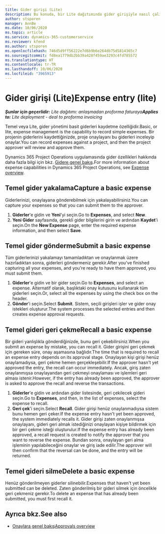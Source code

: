 ```yaml
---
title: Gider girişi (Lite)
description: Bu konuda, bir Lite dağıtımında gider girişiyle nasıl çalışılacağı hakkında bilgiler sağlanmaktadır.
author: stsporen
manager: AnnBe
ms.date: 10/06/2020
ms.topic: article
ms.service: dynamics-365-customerservice
ms.reviewer: kfend
ms.author: stsporen
ms.openlocfilehash: 746d5d9ff56222e7d6b9b6e264db75d5814365c7
ms.sourcegitcommit: fd8ea1779db2bb39a428f459ae3293c4fd785572
ms.translationtype: HT
ms.contentlocale: tr-TR
ms.lasthandoff: 10/06/2020
ms.locfileid: "3965913"
---
```

# <a name="expense-entry-lite"></a><span data-ttu-id="b3759-103">Gider girişi (Lite)</span><span class="sxs-lookup"><span data-stu-id="b3759-103">Expense entry (lite)</span></span>

<span data-ttu-id="b3759-104">_**Şunlar için geçerlidir:** Lite dağıtımı: anlaşmadan proforma faturaya_</span><span class="sxs-lookup"><span data-stu-id="b3759-104">_**Applies to:** Lite deployment - deal to proforma invoicing_</span></span>

<span data-ttu-id="b3759-105">Temel veya Lite, gider yönetimi basit giderleri kaydetme özelliğidir.</span><span class="sxs-lookup"><span data-stu-id="b3759-105">Basic, or lite, expense management is the capability to record simple expenses.</span></span> <span data-ttu-id="b3759-106">Bir projenin giderlerini kaydettiğinizde, proje onaylayanı bu giderleri inceleyip onaylar.</span><span class="sxs-lookup"><span data-stu-id="b3759-106">You can record expenses against a project, and then the project approver will review and approve them.</span></span>

<span data-ttu-id="b3759-107">Dynamics 365 Project Operations uygulamasında gider özellikleri hakkında daha fazla bilgi için bkz. [Gidere genel bakış](expense-overview.md).</span><span class="sxs-lookup"><span data-stu-id="b3759-107">For more information about expense capabilities in Dynamics 365 Project Operations, see [Expense overview](expense-overview.md).</span></span>

## <a name="capture-a-basic-expense"></a><span data-ttu-id="b3759-108">Temel gider yakalama</span><span class="sxs-lookup"><span data-stu-id="b3759-108">Capture a basic expense</span></span>

<span data-ttu-id="b3759-109">Giderlerinizi, onaylayana gönderebilmek için yakalayabilirsiniz.</span><span class="sxs-lookup"><span data-stu-id="b3759-109">You can capture your expenses so that you can submit them to the approver.</span></span>

1. <span data-ttu-id="b3759-110">**Giderler**'e gidin ve **Yeni**'yi seçin.</span><span class="sxs-lookup"><span data-stu-id="b3759-110">Go to **Expenses**, and select **New**.</span></span>
2. <span data-ttu-id="b3759-111">**Yeni Gider** sayfasında, gerekli gider bilgilerini girin ve ardından **Kaydet**'i seçin.</span><span class="sxs-lookup"><span data-stu-id="b3759-111">On the **New Expense** page, enter the required expense information, and then select **Save**.</span></span>

## <a name="submit-a-basic-expense"></a><span data-ttu-id="b3759-112">Temel gider gönderme</span><span class="sxs-lookup"><span data-stu-id="b3759-112">Submit a basic expense</span></span>

<span data-ttu-id="b3759-113">Tüm giderlerinizi yakalamayı tamamladıktan ve onaylanmak üzere hazırladıktan sonra, giderleri göndermeniz gerekir.</span><span class="sxs-lookup"><span data-stu-id="b3759-113">After you've finished capturing all your expenses, and you're ready to have them approved, you must submit them.</span></span>

1. <span data-ttu-id="b3759-114">**Giderler**'e gidin ve bir gider seçin.</span><span class="sxs-lookup"><span data-stu-id="b3759-114">Go to **Expenses**, and select an expense.</span></span> <span data-ttu-id="b3759-115">Alternatif olarak, başlıktaki onay kutusunu kullanarak tüm giderleri seçin.</span><span class="sxs-lookup"><span data-stu-id="b3759-115">Or, select all the expenses by using the check box on the header.</span></span>
2. <span data-ttu-id="b3759-116">**Gönder**'i seçin.</span><span class="sxs-lookup"><span data-stu-id="b3759-116">Select **Submit**.</span></span> <span data-ttu-id="b3759-117">Sistem, seçili girişleri işler ve gider onay istekleri oluşturur.</span><span class="sxs-lookup"><span data-stu-id="b3759-117">The system processes the selected entries and then creates expense approval requests.</span></span>

## <a name="recall-a-basic-expense"></a><span data-ttu-id="b3759-118">Temel gideri geri çekme</span><span class="sxs-lookup"><span data-stu-id="b3759-118">Recall a basic expense</span></span>

<span data-ttu-id="b3759-119">Bir gideri yanlışlıkla gönderdiğinizde, bunu geri çekebilirsiniz.</span><span class="sxs-lookup"><span data-stu-id="b3759-119">When you submit an expense by mistake, you can recall it.</span></span> <span data-ttu-id="b3759-120">Gider girişini geri çekmek için gereken süre, onay aşamasına bağlıdır.</span><span class="sxs-lookup"><span data-stu-id="b3759-120">The time that is required to recall an expense entry depends on its approval stage.</span></span>  <span data-ttu-id="b3759-121">Onaylayan kişi girişi henüz onaylamadıysa, geri çekme hemen gerçekleşebilir.</span><span class="sxs-lookup"><span data-stu-id="b3759-121">If the approver hasn't yet approved the entry, the recall can occur immediately.</span></span> <span data-ttu-id="b3759-122">Ancak, giriş zaten onaylanmışsa onaylayandan geri çekmeyi onaylaması ve işlemleri geri alması istenir.</span><span class="sxs-lookup"><span data-stu-id="b3759-122">However, if the entry has already been approved, the approver is asked to approve the recall and reverse the transactions.</span></span>

1. <span data-ttu-id="b3759-123">**Giderler**'e gidin ve ardından gider listesinde, geri çekilecek gideri seçin.</span><span class="sxs-lookup"><span data-stu-id="b3759-123">Go to **Expenses**, and then, in the list of expenses, select the expense to recall.</span></span>
2. <span data-ttu-id="b3759-124">**Geri çek**'i seçin.</span><span class="sxs-lookup"><span data-stu-id="b3759-124">Select **Recall**.</span></span> <span data-ttu-id="b3759-125">Gider girişi henüz onaylanmadıysa sistem bunu hemen geri çeker.</span><span class="sxs-lookup"><span data-stu-id="b3759-125">If the expense entry hasn't yet been approved, the system immediately recalls it.</span></span> <span data-ttu-id="b3759-126">Gider girişi zaten onaylanmışsa onaylayanı, gideri geri almak istediğinizi onaylayan kişiye bildirmek için bir geri çekme isteği oluşturulur.</span><span class="sxs-lookup"><span data-stu-id="b3759-126">If the expense entry has already been approved, a recall request is created to notify the approver that you want to reverse the expense.</span></span> <span data-ttu-id="b3759-127">Bundan sonra, onaylayan geri alma işleminin yapılabileceğini onaylar ve giriş iade edilir.</span><span class="sxs-lookup"><span data-stu-id="b3759-127">The approver will then confirm that the reversal can be done, and the entry will be returned.</span></span>

## <a name="delete-a-basic-expense"></a><span data-ttu-id="b3759-128">Temel gideri silme</span><span class="sxs-lookup"><span data-stu-id="b3759-128">Delete a basic expense</span></span>

<span data-ttu-id="b3759-129">Henüz gönderilmeyen giderler silinebilir.</span><span class="sxs-lookup"><span data-stu-id="b3759-129">Expenses that haven't yet been submitted can be deleted.</span></span> <span data-ttu-id="b3759-130">Zaten gönderilmiş bir gideri silmek için öncelikle geri çekmeniz gerekir.</span><span class="sxs-lookup"><span data-stu-id="b3759-130">To delete an expense that has already been submitted, you must first recall it.</span></span>

## <a name="see-also"></a><span data-ttu-id="b3759-131">Ayrıca bkz.</span><span class="sxs-lookup"><span data-stu-id="b3759-131">See also</span></span>

- [<span data-ttu-id="b3759-132">Onaylara genel bakış</span><span class="sxs-lookup"><span data-stu-id="b3759-132">Approvals overview</span></span>](../approvals/approvals-overview.md)
